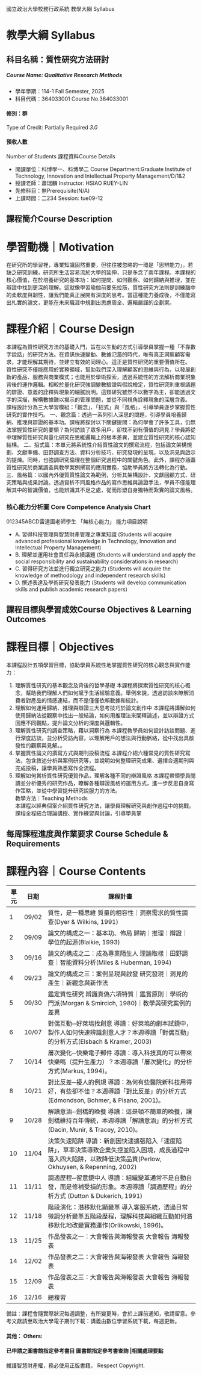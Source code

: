國立政治大學校務行政系統 教學大綱 Syllabus
# 教學大綱 Syllabus
##  科目名稱：質性研究方法研討
#####  Course Name: Qualitative Research Methods
  * 學年學期：114-1 Fall Semester, 2025 
  * 科目代碼：364033001 Course No.364033001
#### 修別：群
Type of Credit: Partially Required 
_3.0_
#### 預收人數
Number of Students
課程資料Course Details
  * 開課單位：科博學一、科博學二 Course Department:Graduate Institute of Technology, Innovation and Intellectual Property Management/D/1&2 
  * 授課老師：蕭瑞麟 Instructor: HSIAO RUEY-LIN 
  * 先修科目：無Prerequisite(N/A)
  * 上課時間：二234 Session: tue09-12
##  課程簡介Course Description
# 學習動機｜Motivation
在研究所的學習裡，專業知識固然重要，但往往被忽略的一環是「思辨能力」。若缺乏研究訓練，研究所生活容易流於大學的延伸，只是多念了兩年課程。本課程的核心價值，在於培養研究的基本功：如何提問、如何觀察、如何歸納與推理，並在辯證中找到更深的理解。這就像學習瑜伽前要先拉筋，質性研究方法則是訓練腦中的柔軟度與韌性，讓我們能真正展開有深度的思考。當這種能力養成後，不僅能寫出扎實的論文，更能在未來職涯中規劃出思慮周全、邏輯嚴謹的企劃案。
# 課程介紹｜Course Design
本課程為質性研究方法的基礎入門，旨在以生動的方式引導學員掌握一種「不靠數字說話」的研究方法。在資訊快速變動、數據氾濫的時代，唯有真正洞察顧客需求，才能理解其期待，並建立有效的同理心。這正是質性研究的重要價值所在。
質性研究不僅能應用於實務領域，幫助我們深入理解顧客的思維與行為，以發展創新的產品、服務與商業模式；也能用於學術探索，透過系統性的方法解析商業現象背後的運作邏輯。相較於量化研究強調變數驗證與假說檢定，質性研究則重視議題的辯證、意義的詮釋與現象的細膩說明。這類研究雖然不以數字為主，卻能透過文字的深描，解構數據難以揭示的管理問題，並從不同視角詮釋現象的深層含義。
課程設計分為三大學習模組：「觀念」、「招式」與「風格」，引導學員逐步掌握質性研究的實作技巧。
一、觀念篇：透過一系列引人深思的問題，引導學員培養歸納、推理與辯證的基本功。課程將探討以下關鍵提問：為何學會了許多工具，仍無法掌握質性研究的要領？為何訪談了眾多用戶，卻找不到有價值的洞見？學員將從中理解質性研究與量化研究在思維邏輯上的根本差異，並建立質性研究的核心認知結構。
二、招式篇：本單元將系統性介紹質性論文的撰寫流程，包括論文架構規劃、文獻準備、田野調查方法、資料分析技巧、研究發現的呈現，以及洞見與啟示的提煉。同時，也強調研究倫理在整個研究過程中的關鍵角色。此外，課程亦涵蓋質性研究於商業調查與教學案例撰寫的應用實務，協助學員將方法轉化為行動。
三、風格篇：以國內外優質質性論文為範例，分析其架構設計、文獻回顧方式、研究策略與成果討論。透過賞析不同風格作品的寫作思維與論證手法，學員不僅能理解其中的智識價值，也能辨識其不足之處，從而形塑自身獨特而紮實的論文風格。
###  核心能力分析圖 Core Competence Analysis Chart
012345ABCD雷達圖老師學生
「無核心能力」 
能力項目說明
  * A. 習得科技管理與智慧財產管理之專業知識 (Students will acquire advanced professional knowledge in Technology, Innovation and Intellectual Property Management)
  * B. 理解並運用社會責任與永續議題 (Students will understand and apply the social responsibility and sustainability considerations in research)
  * C. 習得研究方法並進行獨立研究之能力 (Students will acquire the knowledge of methodology and independent research skills)
  * D. 撰述表達及學術研究發表能力 (Students will develop communication skills and publish academic research papers)
##  課程目標與學習成效Course Objectives & Learning Outcomes 
# 課程目標｜Objectives
本課程設計五項學習目標，協助學員系統性地掌握質性研究的核心觀念與實作能力：
1. 理解質性研究的基本觀念及背後的哲學基礎
本課程將探索質性研究的核心概念，幫助我們理解人們如何賦予生活經驗意義。舉例來說，透過訪談來瞭解消費者對產品的情感連結，而不是僅僅依賴數據和統計。
2. 理解如何運用歸納、推理與辯證三大思考技巧於論文創作中
本課程將講解如何使用歸納法從觀察中找出一般結論，如何用推理法來闡釋論述，並以辯證方式回應不同觀點，提升論文分析的深度與邏輯性。
3. 理解質性研究的調查策略，藉以洞察行為
本課程教學員如何設計訪談問題、進行深度訪談，並分析受訪內容，以理解用戶的想法與行動脈絡，從中找出具啟發性的觀察與見解。。
4. 掌握質性論文的撰寫方式與期刊投稿流程
本課程介紹六種常見的質性研究寫法，包含敘述分析與案例研究等，並說明如何整理研究成果、選擇合適期刊與完成投稿，讓學員熟悉寫作全流程。
5. 理解如何賞析質性研究優質作品，理解各種不同的辯證風格
本課程帶領學員閱讀並分析優秀的研究作品，瞭解各種辯證風格的運用方式，進一步反思自身寫作策略，並從中學習提升研究說服力的方法。  
教學方法｜Teaching Methods  
本課程以經典個案介紹質性研究方法，讓學員理解研究與創作過程中的挑戰。課程全程結合理論講授、實作練習與討論，引導學員掌 
##  每周課程進度與作業要求 Course Schedule & Requirements
# 課程內容｜Course Contents
單元 |  日期 |  課程計畫  
---|---|---  
1 |  09/02 |  質性，是一種思維 質量的相容性｜洞察需求的質性調查(Dyer & Wilkins, 1991)  
2 |  09/09 |  論文的構成之一：基本功、佈局 歸納｜推理｜辯證｜學位的起源(Blaikie, 1993)  
3 |  09/16 |  論文的構成之二：成為專業陌生人 理論取樣｜田野調查｜智能資料分析(Miles & Huberman, 1994)  
4 |  09/23 |  論文的構成之三：案例呈現與啟發 研究發現｜洞見的產生｜新觀念與新作法  
5 |  09/30 |  鑑定質性研究 辨識真偽六項特質｜鑑賞原則｜學術的門派(Morgan & Smircich, 1980)｜教學與研究案例的差異  
6 |  10/07 |  對偶互動─好萊塢找創意 導讀：好萊塢的劇本試鏡中，製作人如何快速辨識創意人才？本週導讀「對偶互動」的分析方式(Elsbach & Kramer, 2003)  
7 |  10/14 |  層次變化─快樂電子郵件 導讀：導入科技真的可以帶來快樂嗎（提升生產力）？本週導讀「層次變化」的分析方式(Markus, 1994)。  
8 |  10/21 |  對比反差─擾人的例規 導讀：為何有些醫院新科技用得好，有些卻不佳？本週導讀「對比反差」的分析方式(Edmondson, Bohmer, & Pisano, 2001)。  
9 |  10/28 |  解讀意涵─劍橋的晚餐 導讀：這是頓不簡單的晚餐，讓劍橋維持百年傳統，本週導讀「解讀意涵」的分析方式(Dacin, Munir, & Tracey, 2010)。  
10 |  11/04 |  決策失速陷阱 導讀：新創因快速擴張陷入「速度陷阱」，草率決策導致企業失控並陷入困境，成長過程中落入四大陷阱，以致降低決策品質(Perlow, Okhuysen, & Repenning, 2002)  
11 |  11/11 |  調適歷程─留意鏡中人 導讀：組織變革通常不是自動自發，而是修補受損的形象。本週導讀「調適歷程」的分析方式 (Dutton & Dukerich, 1991)  
12 |  11/18 |  階段演化：潛移默化顯變革 導入客服系統，透過日常微調分析變革五階段歷程，理解科技與組織互動如何潛移默化地改變實務運作(Orlikowski, 1996)。  
13 |  11/25 |  作品發表之一：大會報告與海報發表 大會報告 海報發表  
14 |  12/02 |  作品發表之二：大會報告與海報發表 大會報告 海報發表  
15 |  12/09 |  作品發表之三：大會報告與海報發表 大會報告 海報發表  
16 |  12/16 |  總複習  
備註：課程會隨實際狀況每週調整，有所變更時，會於上課前通知，敬請留意。參考文獻請至政治大學電子期刊下載：講義由數位學習系統下載，每週更新。
####  其他： Others:
####  已申請之圖書館指定參考書目  圖書館指定參考書查詢 |相關處理要點
維護智慧財產權，務必使用正版書籍。 Respect Copyright.